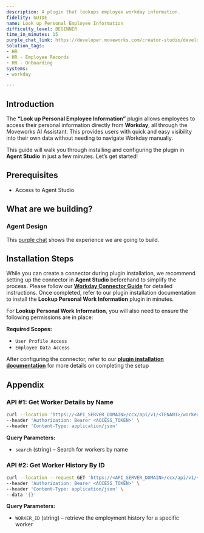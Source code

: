 ```yaml
---
description: A plugin that lookups employee workday information.
fidelity: GUIDE
name: Look up Personal Employee Information
difficulty_level: BEGINNER
time_in_minutes: 15
purple_chat_link: https://developer.moveworks.com/creator-studio/developer-tools/purple-chat-builder/?workspace=%7B%22title%22%3A%22My+Workspace%22%2C%22botSettings%22%3A%7B%7D%2C%22mocks%22%3A%5B%7B%22id%22%3A9079%2C%22title%22%3A%22Mock+1%22%2C%22transcript%22%3A%7B%22settings%22%3A%7B%22colorStyle%22%3A%22LIGHT%22%2C%22startTime%22%3A%2211%3A43+AM%22%2C%22defaultPerson%22%3A%22GWEN%22%2C%22editable%22%3Atrue%7D%2C%22messages%22%3A%5B%7B%22from%22%3A%22USER%22%2C%22text%22%3A%22Can+you+provide+me+with+my+employee+information+from+Workday%3F%22%7D%2C%7B%22from%22%3A%22ANNOTATION%22%2C%22text%22%3A%22%3Cp%3E%E2%9C%85+Working+on+%3Cb%3EProvide+Employee+Information%3C%2Fb%3E%3Cbr%3E%E2%8F%B3+Calling+Plugin+%3Cb%3ELookup+Employee+Information%3C%2Fb%3E%3C%2Fp%3E%22%7D%2C%7B%22from%22%3A%22BOT%22%2C%22text%22%3A%22%3Cp%3EHere%27s+your+employee+information%3A%3Cbr%3E%3Cb%3EName%3A%3C%2Fb%3E+Gwen%3Cbr%3E%3Cb%3EPosition%3A%3C%2Fb%3E+Software+Engineer%3Cbr%3E%3Cb%3EDepartment%3A%3C%2Fb%3E+Product+Development%3Cbr%3E%3Cb%3EHire+Date%3A%3C%2Fb%3E+2018-07-02%3Cbr%3EIs+there+any+other+Workday+information+you+need%3F%3C%2Fp%3E%22%7D%5D%7D%7D%5D%7D
solution_tags:
- HR
- HR - Employee Records
- HR - Onboarding
systems:
- workday

---
```

## Introduction

The **“Look up Personal Employee Information”** plugin allows employees to access their personal information directly from **Workday**, all through the Moveworks AI Assistant. This provides users with quick and easy visibility into their own data without needing to navigate Workday manually.

This guide will walk you through installing and configuring the plugin in **Agent Studio** in just a few minutes. Let’s get started!

## **Prerequisites**

- Access to Agent Studio

## **What are we building?**

### Agent Design

This [purple chat](https://developer.moveworks.com/creator-studio/developer-tools/purple-chat?conversation=%7B%22startTimestamp%22%3A%2211%3A43+AM%22%2C%22messages%22%3A%5B%7B%22role%22%3A%22user%22%2C%22parts%22%3A%5B%7B%22richText%22%3A%22Can+you+provide+me+with+my+employee+information+from+Workday%3F%22%7D%5D%7D%2C%7B%22role%22%3A%22assistant%22%2C%22parts%22%3A%5B%7B%22reasoningSteps%22%3A%5B%7B%22status%22%3A%22success%22%2C%22richText%22%3A%22%3Cp%3E%E2%9C%85+Working+on+%3Cb%3EProvide+Employee+Information%3C%2Fb%3E%3Cbr%3E%E2%8F%B3+Calling+Plugin+%3Cb%3ELookup+Employee+Information%3C%2Fb%3E%3C%2Fp%3E%22%7D%5D%7D%2C%7B%22richText%22%3A%22%3Cp%3EHere%27s+your+employee+information%3A%3Cbr%3E%3Cb%3EName%3A%3C%2Fb%3E+Gwen%3Cbr%3E%3Cb%3EPosition%3A%3C%2Fb%3E+Software+Engineer%3Cbr%3E%3Cb%3EDepartment%3A%3C%2Fb%3E+Product+Development%3Cbr%3E%3Cb%3EHire+Date%3A%3C%2Fb%3E+2018-07-02%3Cbr%3EIs+there+any+other+Workday+information+you+need%3F%3C%2Fp%3E%22%7D%5D%7D%5D%7D) shows the experience we are going to build.

## **Installation Steps**

While you can create a connector during plugin installation, we recommend setting up the connector in **Agent Studio** beforehand to simplify the process. Please follow our [**Workday Connector Guide**](https://developer.moveworks.com/marketplace/package/?id=workday&hist=home%2Cbrws#how-to-implement) for detailed instructions. Once completed, refer to our plugin installation documentation to install the **Lookup Personal Work Information** plugin in minutes.

For **Lookup Personal Work Information**, you will also need to ensure the following permissions are in place:

**Required Scopes:**

- `User Profile Access`
- `Employee Data Access`

After configuring the connector, refer to our [**plugin installation documentation**](https://help.moveworks.com/docs/ai-agent-marketplace-installation) for more details on completing the setup

## **Appendix**

### **API #1: Get Worker Details by Name**

```bash
curl --location 'https://<API_SERVER_DOMAIN>/ccx/api/v1/<TENANT>/workers?search=<WORKER_NAME>' \
--header 'Authorization: Bearer <ACCESS_TOKEN>' \
--header 'Content-Type: application/json'
```

**Query Parameters:**

- `search` (string) – Search for workers by name

### **API #2: Get Worker History By ID**

```bash
curl --location --request GET 'https://<API_SERVER_DOMAIN>/ccx/api/v1/<TENANT>/workers/{{worker_id}}/history' \
--header 'Authorization: Bearer <ACCESS_TOKEN>' \
--header 'Content-Type: application/json' \
--data '{}'
```

**Query Parameters:**

- `WORKER_ID` (string) – retrieve the employment history for a specific worker